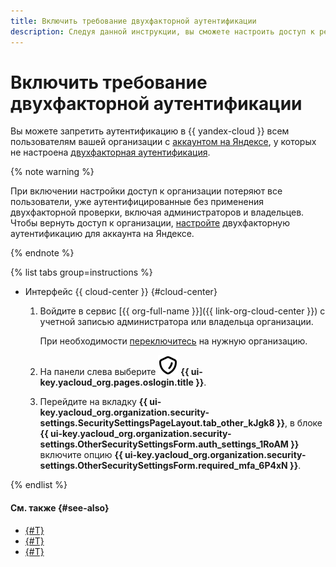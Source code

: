 ```yaml
---
title: Включить требование двухфакторной аутентификации
description: Следуя данной инструкции, вы сможете настроить доступ к ресурсам только для пользователей с двухфакторной аутентификацией.
---
```


# Включить требование двухфакторной аутентификации

Вы можете запретить аутентификацию в {{ yandex-cloud }} всем пользователям вашей организации с [аккаунтом на Яндексе](../../iam/concepts/users/accounts.md#passport), у которых не настроена [двухфакторная аутентификация](https://yandex.ru/support/passport/authorization/twofa.html).

{% note warning %}

При включении настройки доступ к организации потеряют все пользователи, уже аутентифицированные без применения двухфакторной проверки, включая администраторов и владельцев.
Чтобы вернуть доступ к организации, [настройте](https://id.yandex.ru/security/enter-methods) двухфакторную аутентификацию для аккаунта на Яндексе.

{% endnote %}

{% list tabs group=instructions %}

- Интерфейс {{ cloud-center }} {#cloud-center}

  1. Войдите в сервис [{{ org-full-name }}]({{ link-org-cloud-center }}) с учетной записью администратора или владельца организации.

      При необходимости [переключитесь](./manage-organizations.md#switch-to-another-org) на нужную организацию.

  1. На панели слева выберите ![shield](../../_assets/console-icons/shield.svg) **{{ ui-key.yacloud_org.pages.oslogin.title }}**.
  1. Перейдите на вкладку **{{ ui-key.yacloud_org.organization.security-settings.SecuritySettingsPageLayout.tab_other_kJgk8 }}**, в блоке **{{ ui-key.yacloud_org.organization.security-settings.OtherSecuritySettingsForm.auth_settings_1RoAM }}** включите опцию **{{ ui-key.yacloud_org.organization.security-settings.OtherSecuritySettingsForm.required_mfa_6P4xN }}**.

{% endlist %}

#### См. также {#see-also}

* [{#T}](../operations/os-login-access.md)
* [{#T}](../operations/enable-refresh-tokens.md)
* [{#T}](../operations/hide-user-info.md)